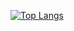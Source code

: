 [![Top Langs](https://github-readme-stats.vercel.app/api/top-langs/?username=7snDev&layout=compact&theme=dark&hide=c%23,html,cmake,css&langs_count=15)](https://github.com/anuraghazra/github-readme-stats)
